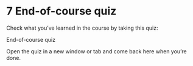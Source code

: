 # 7 End-of-course quiz


Check what you’ve learned in the course by taking this quiz:

End-of-course quiz

Open the quiz in a new window or tab and come back here when you’re done.

